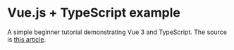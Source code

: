 # Vue.js + TypeScript example

A simple beginner tutorial demonstrating Vue 3 and TypeScript. The source is
[this article](https://www.vuemastery.com/blog/getting-started-with-typescript-and-vuejs/).
